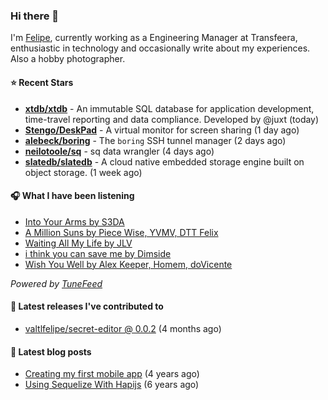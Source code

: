 ### Hi there 👋

I'm [Felipe](https://felipevm.com), currently working as a Engineering Manager at Transfeera, enthusiastic in technology and occasionally write about my experiences. Also a hobby photographer.

#### ⭐ Recent Stars
- **[xtdb/xtdb](https://github.com/xtdb/xtdb)** - An immutable SQL database for application development, time-travel reporting and data compliance. Developed by @juxt (today)
- **[Stengo/DeskPad](https://github.com/Stengo/DeskPad)** - A virtual monitor for screen sharing (1 day ago)
- **[alebeck/boring](https://github.com/alebeck/boring)** - The `boring`  SSH tunnel manager (2 days ago)
- **[neilotoole/sq](https://github.com/neilotoole/sq)** - sq data wrangler (4 days ago)
- **[slatedb/slatedb](https://github.com/slatedb/slatedb)** - A cloud native embedded storage engine built on object storage. (1 week ago)

#### 🎧 What I have been listening
- [Into Your Arms by S3DA](https://open.spotify.com/track/7owF109splj0JBLqAELzcn)
- [A Million Suns by Piece Wise, YVMV, DTT Felix](https://open.spotify.com/track/4pfkkhXNUrzzQH11CjBYcv)
- [Waiting All My Life by JLV](https://open.spotify.com/track/0infcAnwAyF46VzYkXrlQi)
- [i think you can save me by Dimside](https://open.spotify.com/track/1BUIzWWmPJSE75lrHbaGlP)
- [Wish You Well by Alex Keeper, Homem, doVicente](https://open.spotify.com/track/007grkEd7bTnPSQILkslCZ)

_Powered by [TuneFeed](https://tunefeed.app?ref=valtlfelipe-gh-profile)_ 

#### 🚀 Latest releases I've contributed to


- [valtlfelipe/secret-editor @ 0.0.2](https://github.com/valtlfelipe/secret-editor/releases/tag/0.0.2) (4 months ago)

#### 📄 Latest blog posts
- [Creating my first mobile app](https://felipevm.com/posts/creating-my-first-mobile-app/) (4 years ago)
- [Using Sequelize With Hapijs](https://felipevm.com/posts/using-sequelize-with-hapijs/) (6 years ago)
